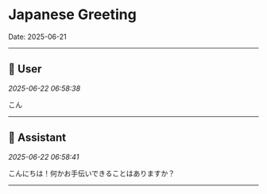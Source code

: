 # Japanese Greeting

Date: 2025-06-21

---

## 👤 User
*2025-06-22 06:58:38*

こん

---

## 🤖 Assistant
*2025-06-22 06:58:41*

こんにちは！何かお手伝いできることはありますか？

---
